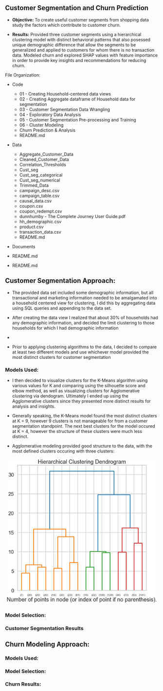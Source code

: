 ## Customer Segmentation and Churn Prediction 

- **Objective:** To create useful customer segments from shopping data study the factors which contribute to customer churn.

- **Results:** Provided three customer segments using a hierarchical clustering model with distinct behavioral patterns that also posessed unique demographic difference that allow the segments to be generalized and applied to customers for whom there is no transaction data.   Modeled churn and explored SHAP values with feature importance in order to provide key insights and recommendations for reducing churn.


File Organization: 

- Code
  - 01 - Creating Household-centered data views
  - 02 - Creating Aggregate dataframe of Household data for segmentation
  - 03 - Customer Segmentation Data Wrangling
  - 04 - Exploratory Data Analysis
  - 05 - Customer Segmentation Pre-processing and Training
  - 06 - Cluster Modeling
  - Churn Prediction & Analysis
  - README.md

- Data
  - Aggregate_Customer_Data
  - Cleaned_Customer_Data
  - Correlation_Thresholds
  - Cust_seg
  - Cust_seg_categorical
  - Cust_seg_numerical
  - Trimmed_Data
  - campaign_desc.csv
  - campaign_table.csv
  - causal_data.csv
  - coupon.csv
  - coupon_redempt.csv
  - dunnhumby - The Complete Journey User Guide.pdf
  - hh_demographic.csv
  - product.csv
  - transaction_data.csv
  - README.md
-  Documents
  - README.md
- README.md

## Customer Segmentation Approach:

- The provided data set included some demographic information, but all transactional and marketing information needed to be amalgamated into a household centered
view for clustering, I did this by aggregating data using SQL queries and appending to the data set. 

- After creating the data view I realized that about 30% of households had any demographic information, and decided the limit clustering to those households for which I had demographic information
- 
- Prior to applying clustering algorithms to the data, I decided to compare at least two different models and use whichever model provided the most distinct clusters for customer segmentation


### Models Used:

- I then decided to visualize clusters for the K-Means algorithm using various values for K and comparing using the silhouette score and elbow method, as well as visualizing clusters for Agglomerative clustering via dendogram.  Ultimately I ended up using the Agglomerative clusters since they presented more distinct results for analysis and insights. 

- Generally speaking, the K-Means model found the most distinct clusters at K = 9, however 9 clusters is not manageable for from a customer segmentation standpoint.  The next best clusters for the model occured at K = 4, however the structure of these clusters were much less distinct.  

- Agglomerative modeling provided good structure to the data, with the most defined clusters occuring with three clusters: 

![image of agglomerative dendogram](https://raw.githubusercontent.com/NickD-Dean/Springboard/main/Capstone%20Project%203/Documents/Dendrogram.png)


### Model Selection: 



### Customer Segmentation Results

## Churn Modeling Approach:

### Models Used:

### Model Selection: 

### Churn Results: 
